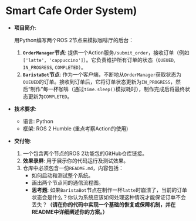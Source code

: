 # Smart Cafe Order System)

- **项目简介**:

  用Python编写两个ROS 2节点来模拟咖啡厅的后台：

  1. **`OrderManager`节点**: 提供一个Action服务`/submit_order`，接收订单（例如`['latte', 'cappuccino']`）。它负责维护所有订单的状态（`QUEUED`, `IN_PROGRESS`, `COMPLETED`）。
  2. **`BaristaBot`节点**: 作为一个客户端，不断地从`OrderManager`获取状态为`QUEUED`的订单。接收到订单后，它将订单状态更新为`IN_PROGRESS`，然后“制作”每一杯咖啡（通过`time.sleep()`模拟耗时），制作完成后将最终状态更新为`COMPLETED`。

- **技术要求**:

  - 语言: Python
  - 框架: ROS 2 Humble (重点考察Action的使用)

- **交付物**:

  1. 一个包含两个节点的ROS 2功能包的GitHub仓库链接。
  2. **效果录屏**: 用于展示你的代码运行及测试效果。
  3. 仓库中必须包含一份`README.md`，内容包括：
     - 如何启动和测试整个系统。
     - 画出两个节点间的通信流程图。
     - **思考题**: 如果`BaristaBot`节点在制作一杯`latte`时崩溃了，当前的订单状态会是什么？你认为系统应该如何处理这种情况才能保证订单不会丢失？**（请在你的代码中实现一个基础的恢复或保障机制，并在README中详细阐述你的方案。）**